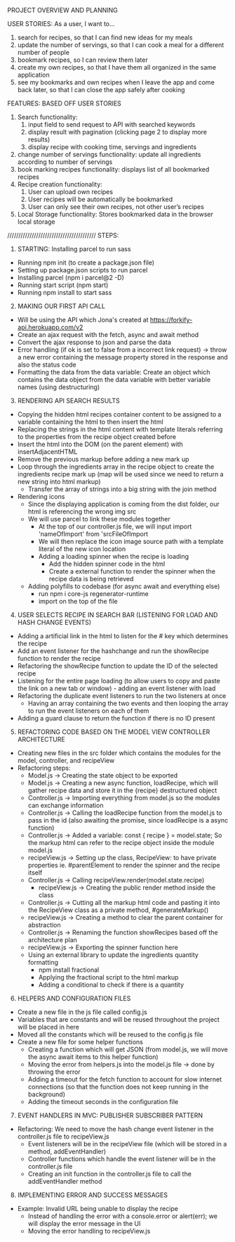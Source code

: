 PROJECT OVERVIEW AND PLANNING

USER STORIES: As a user, I want to...

1. search for recipes, so that I can find new ideas for my meals
2. update the number of servings, so that I can cook a meal for a different number of people
3. bookmark recipes, so I can review them later
4. create my own recipes, so that I have them all organized in the same application
5. see my bookmarks and own recipes when I leave the app and come back later, so that I can close the app safely after cooking

FEATURES: BASED OFF USER STORIES

1. Search functionality:
   1. input field to send request to API with searched keywords
   2. display result with pagination (clicking page 2 to display more results)
   3. display recipe with cooking time, servings and ingredients
2. change number of servings functionality: update all ingredients according to number of servings
3. book marking recipes functionality: displays list of all bookmarked recipes
4. Recipe creation functionality:
   1. User can upload own recipes
   2. User recipes will be automatically be bookmarked
   3. User can only see their own recipes, not other user’s recipes
5. Local Storage functionality: Stores bookmarked data in the browser local storage

////////////////////////////////////////
STEPS:

1. STARTING: Installing parcel to run sass

- Running npm init (to create a package.json file)
- Setting up package.json scripts to run parcel
- Installing parcel (npm i parcel@2 -D)
- Running start script (npm start)
- Running npm install to start sass

2. MAKING OUR FIRST API CALL

- Will be using the API which Jona's created at https://forkify-api.herokuapp.com/v2
- Create an ajax request with the fetch, async and await method
- Convert the ajax response to json and parse the data
- Error handling (if ok is set to false from a incorrect link request) -> throw a new error containing the message property stored in the response and also the status code
- Formatting the data from the data variable: Create an object which contains the data object from the data variable with better variable names (using destructuring)

3. RENDERING API SEARCH RESULTS

- Copying the hidden html recipes container content to be assigned to a variable containing the html to then insert the html
- Replacing the strings in the html content with template literals referring to the properties from the recipe object created before
- Insert the html into the DOM (on the parent element) with insertAdjacentHTML
- Remove the previous markup before adding a new mark up
- Loop through the ingredients array in the recipe object to create the ingredients recipe mark up (map will be used since we need to return a new string into html markup)
  - Transfer the array of strings into a big string with the join method
- Rendering icons
  - Since the displaying application is coming from the dist folder, our html is referencing the wrong img src
  - We will use parcel to link these modules together
    - At the top of our controller.js file, we will input import 'nameOfImport' from 'srcFileOfImport
    - We will then replace the icon image source path with a template literal of the new icon location
    - Adding a loading spinner when the recipe is loading
      - Add the hidden spinner code in the html
      - Create a external function to render the spinner when the recipe data is being retrieved
  - Adding polyfills to codebase (for async await and everything else)
    - run npm i core-js regenerator-runtime
    - import on the top of the file

4. USER SELECTS RECIPE IN SEARCH BAR
   (LISTENING FOR LOAD AND HASH CHANGE EVENTS)

- Adding a artificial link in the html to listen for the # key which determines the recipe
- Add an event listener for the hashchange and run the showRecipe function to render the recipe
- Refactoring the showRecipe function to update the ID of the selected recipe
- Listening for the entire page loading (to allow users to copy and paste the link on a new tab or window) - adding an event listener with load
- Refactoring the duplicate event listeners to run the two listeners at once
  - Having an array containing the two events and then looping the array to run the event listeners on each of them
- Adding a guard clause to return the function if there is no ID present

5. REFACTORING CODE BASED ON THE MODEL VIEW CONTROLLER ARCHITECTURE

- Creating new files in the src folder which contains the modules for the model, controller, and recipeView
- Refactoring steps:
  - Model.js -> Creating the state object to be exported
  - Model.js -> Creating a new async function, loadRecipe, which will gather recipe data and store it in the {recipe} destructured object
  - Controller.js -> Importing everything from model.js so the modules can exchange information
  - Controller.js -> Calling the loadRecipe function from the model.js to pass in the id (also awaiting the promise, since loadRecipe is a async function)
  - Controller.js -> Added a variable: const { recipe } = model.state; So the markup html can refer to the recipe object inside the module model.js
  - recipeView.js -> Setting up the class, RecipeView: to have private properties ie. #parentElement to render the spinner and the recipe itself
  - Controller.js -> Calling recipeView.render(model.state.recipe)
    - recipeView.js -> Creating the public render method inside the class
  - Controller.js -> Cutting all the markup html code and pasting it into the RecipeView class as a private method, #generateMarkup()
  - recipeView.js -> Creating a method to clear the parent container for abstraction
  - Controller.js -> Renaming the function showRecipes based off the architecture plan
  - recipeView.js -> Exporting the spinner function here
  - Using an external library to update the ingredients quantity formatting
    - npm install fractional
    - Applying the fractional script to the html markup
    - Adding a conditional to check if there is a quantity

6. HELPERS AND CONFIGURATION FILES

- Create a new file in the js file called config.js
- Variables that are constants and will be reused throughout the project will be placed in here
- Moved all the constants which will be reused to the config.js file
- Create a new file for some helper functions
  - Creating a function which will get JSON (from model.js, we will move the async await items to this helper function)
  - Moving the error from helpers.js into the model.js file -> done by throwing the error
  - Adding a timeout for the fetch function to account for slow internet connections (so that the function does not keep running in the background)
  - Adding the timeout seconds in the configuration file

7. EVENT HANDLERS IN MVC: PUBLISHER SUBSCRIBER PATTERN

- Refactoring: We need to move the hash change event listener in the controller.js file to recipeView.js
  - Event listeners will be in the recipeView file (which will be stored in a method, addEventHandler)
  - Controller functions which handle the event listener will be in the controller.js file
  - Creating an init function in the controller.js file to call the addEventHandler method

8. IMPLEMENTING ERROR AND SUCCESS MESSAGES

- Example: Invalid URL being unable to display the recipe
  - Instead of handling the error with a console.error or alert(err); we will display the error message in the UI
  - Moving the error handling to recipeView.js
